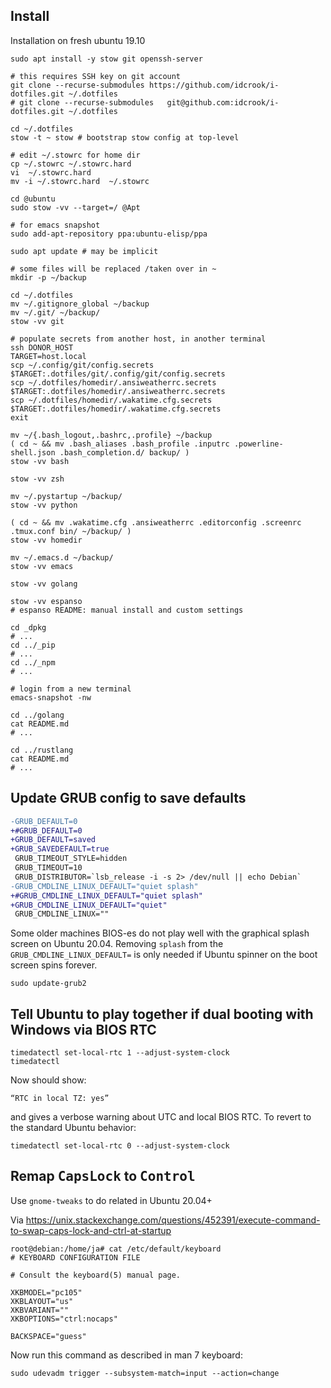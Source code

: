 Install
-------

Installation on fresh ubuntu 19.10

```shell
sudo apt install -y stow git openssh-server

# this requires SSH key on git account
git clone --recurse-submodules https://github.com/idcrook/i-dotfiles.git ~/.dotfiles
# git clone --recurse-submodules   git@github.com:idcrook/i-dotfiles.git ~/.dotfiles

cd ~/.dotfiles
stow -t ~ stow # bootstrap stow config at top-level

# edit ~/.stowrc for home dir
cp ~/.stowrc ~/.stowrc.hard
vi  ~/.stowrc.hard
mv -i ~/.stowrc.hard  ~/.stowrc

cd @ubuntu
sudo stow -vv --target=/ @Apt

# for emacs snapshot
sudo add-apt-repository ppa:ubuntu-elisp/ppa

sudo apt update # may be implicit

# some files will be replaced /taken over in ~
mkdir -p ~/backup

cd ~/.dotfiles
mv ~/.gitignore_global ~/backup
mv ~/.git/ ~/backup/
stow -vv git

# populate secrets from another host, in another terminal
ssh DONOR_HOST
TARGET=host.local
scp ~/.config/git/config.secrets  $TARGET:.dotfiles/git/.config/git/config.secrets
scp ~/.dotfiles/homedir/.ansiweatherrc.secrets  $TARGET:.dotfiles/homedir/.ansiweatherrc.secrets
scp ~/.dotfiles/homedir/.wakatime.cfg.secrets $TARGET:.dotfiles/homedir/.wakatime.cfg.secrets
exit

mv ~/{.bash_logout,.bashrc,.profile} ~/backup
( cd ~ && mv .bash_aliases .bash_profile .inputrc .powerline-shell.json .bash_completion.d/ backup/ )
stow -vv bash

stow -vv zsh

mv ~/.pystartup ~/backup/
stow -vv python

( cd ~ && mv .wakatime.cfg .ansiweatherrc .editorconfig .screenrc .tmux.conf bin/ ~/backup/ )
stow -vv homedir

mv ~/.emacs.d ~/backup/
stow -vv emacs

stow -vv golang

stow -vv espanso
# espanso README: manual install and custom settings

cd _dpkg
# ...
cd ../_pip
# ...
cd ../_npm
# ...

# login from a new terminal
emacs-snapshot -nw

cd ../golang
cat README.md
# ...

cd ../rustlang
cat README.md
# ...
```

Update GRUB config to save defaults
-----------------------------------

```diff
-GRUB_DEFAULT=0
+#GRUB_DEFAULT=0
+GRUB_DEFAULT=saved
+GRUB_SAVEDEFAULT=true
 GRUB_TIMEOUT_STYLE=hidden
 GRUB_TIMEOUT=10
 GRUB_DISTRIBUTOR=`lsb_release -i -s 2> /dev/null || echo Debian`
-GRUB_CMDLINE_LINUX_DEFAULT="quiet splash"
+#GRUB_CMDLINE_LINUX_DEFAULT="quiet splash"
+GRUB_CMDLINE_LINUX_DEFAULT="quiet"
 GRUB_CMDLINE_LINUX=""
```

Some older machines BIOS-es do not play well with the graphical splash screen on Ubuntu 20.04. Removing `splash` from the `GRUB_CMDLINE_LINUX_DEFAULT=` is only needed if Ubuntu spinner on the boot screen spins forever.

```shell
sudo update-grub2
```

Tell Ubuntu to play together if dual booting with Windows via BIOS RTC
----------------------------------------------------------------------

```shell
timedatectl set-local-rtc 1 --adjust-system-clock
timedatectl
```

Now should show:

```
“RTC in local TZ: yes”
```

and gives a verbose warning about UTC and local BIOS RTC. To revert to the standard Ubuntu behavior:

```
timedatectl set-local-rtc 0 --adjust-system-clock
```

Remap <kbd>CapsLock</kbd> to <kbd>Control</kbd>
-----------------------------------------------

Use `gnome-tweaks` to do related in Ubuntu 20.04+

Via https://unix.stackexchange.com/questions/452391/execute-command-to-swap-caps-lock-and-ctrl-at-startup

```
root@debian:/home/ja# cat /etc/default/keyboard
# KEYBOARD CONFIGURATION FILE

# Consult the keyboard(5) manual page.

XKBMODEL="pc105"
XKBLAYOUT="us"
XKBVARIANT=""
XKBOPTIONS="ctrl:nocaps"

BACKSPACE="guess"
```

Now run this command as described in man 7 keyboard:

```
sudo udevadm trigger --subsystem-match=input --action=change
```
